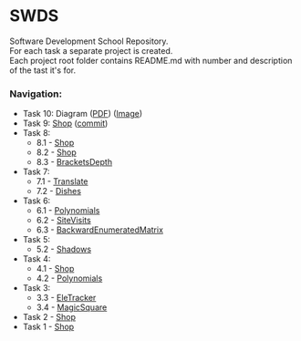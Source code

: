 # SWDS
Software Development School Repository.  
For each task a separate project is created.  
Each project root folder contains README.md with number and description of the tast it's for.

[shop-design-image]: <https://lucid.app/publicSegments/view/1c389e63-004a-4b66-b253-a781a07fc4e1/image.png>
[shop-design-pdf]: <https://lucid.app/publicSegments/view/bf7cef97-a3f6-4ba8-bab1-1be54d8773d8>
[shop]: <https://github.com/NebelFox/SWDS/tree/master/Shop>
[magic-square]: <https://github.com/NebelFox/SWDS/tree/master/MagicSquare>
[brackets-depth]: <https://github.com/NebelFox/SWDS/tree/master/BracketsDepth>
[translate]: <https://github.com/NebelFox/SWDS/tree/master/Translate>
[dishes]: <https://github.com/NebelFox/SWDS/tree/master/Dishes>
[polynomials]: <https://github.com/NebelFox/SWDS/tree/master/Polynomials>
[site-visits]: <https://github.com/NebelFox/SWDS/tree/master/SiteVisits>
[backward-enumerated-matrix]: <https://github.com/NebelFox/SWDS/tree/master/BackwardEnumeratedMatrix>
[shadows]: <https://github.com/NebelFox/SWDS/tree/master/Shop>
[ele-tracker]: <https://github.com/NebelFox/SWDS/tree/master/EleTracker>

### Navigation:
- Task 10: Diagram ([PDF][shop-design-pdf]) ([Image][shop-design-image])
- Task 9: [Shop][shop] ([commit](https://github.com/NebelFox/SWDS/commit/9e11d17e178e01fd6e2cf6ab27b77e84425304aa))
- Task 8:
  - 8.1 - [Shop][shop]
  - 8.2 - [Shop][shop]
  - 8.3 - [BracketsDepth][brackets-depth]
- Task 7:
  - 7.1 - [Translate][translate]
  - 7.2 - [Dishes][dishes]
- Task 6:
  - 6.1 - [Polynomials][polynomials]
  - 6.2 - [SiteVisits][site-visits]
  - 6.3 - [BackwardEnumeratedMatrix]()
- Task 5:
  - 5.2 - [Shadows][shadows]
- Task 4:
  - 4.1 - [Shop][shop]
  - 4.2 - [Polynomials][polynomials]
- Task 3:
  - 3.3 - [EleTracker][ele-tracker]
  - 3.4 - [MagicSquare][magic-square]
- Task 2 - [Shop][shop]
- Task 1 - [Shop][shop]
